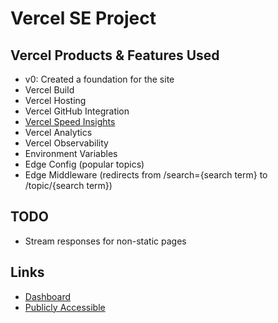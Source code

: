 # Vercel SE Project
 
## Vercel Products & Features Used
- v0: Created a foundation for the site
- Vercel Build
- Vercel Hosting
- Vercel GitHub Integration
- [Vercel Speed Insights](https://vercel.com/rawwebdesigns-projects/vercel-se-project/speed-insights)
- Vercel Analytics
- Vercel Observability
- Environment Variables
- Edge Config (popular topics)
- Edge Middleware (redirects from /search={search term} to /topic/{search term})

## TODO
- Stream responses for non-static pages

## Links
- [Dashboard](https://vercel.com/rawwebdesigns-projects/vercel-se-project)
- [Publicly Accessible](https://vercel-se-project.vercel.app/)